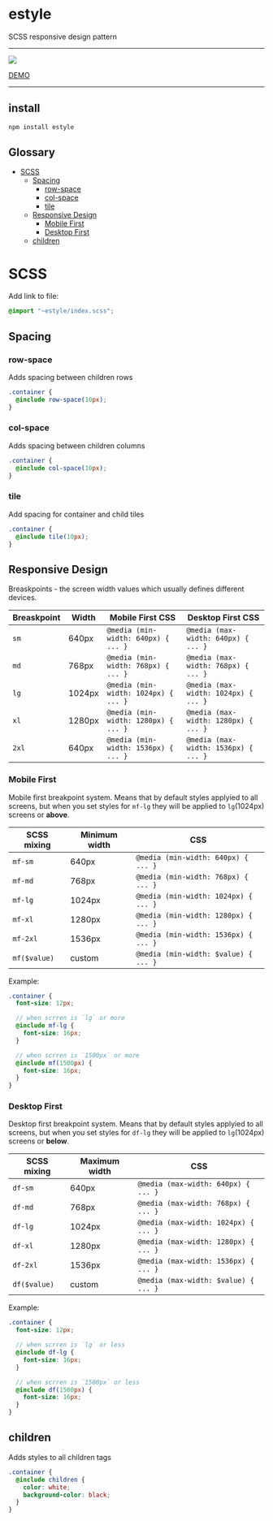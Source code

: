 # estyle

SCSS responsive design pattern

---

<a href="https://www.npmjs.com/package/estyle">
    <img src="https://nodei.co/npm/estyle.png?mini=true"/>
</a>

[DEMO](https://varp.com/responsive-design)

---

## install

```js
npm install estyle
```

## Glossary

- [SCSS](#SCSS)
  - [Spacing](#spasing)
    - [row-space](#row-space)
    - [col-space](#col-space)
    - [tile](#tile)
  - [Responsive Design](#responsive-design)
    - [Mobile First](#mobile-first)
    - [Desktop First](#desktop-first)
  - [children](#children)

# SCSS

Add link to file:

```scss
@import "~estyle/index.scss";
```

## Spacing

### row-space

Adds spacing between children rows

```scss
.container {
  @include row-space(10px);
}
```

### col-space

Adds spacing between children columns

```scss
.container {
  @include col-space(10px);
}
```

### tile

Add spacing for container and child tiles

```scss
.container {
  @include tile(10px);
}
```

## Responsive Design

Breaskpoints - the screen width values which usually defines different devices.

| Breaskpoint | Width  | Mobile First CSS                     | Desktop First CSS                    |
| ----------- | ------ | ------------------------------------ | ------------------------------------ |
| `sm`        | 640px  | `@media (min-width: 640px) { ... }`  | `@media (max-width: 640px) { ... }`  |
| `md`        | 768px  | `@media (min-width: 768px) { ... }`  | `@media (max-width: 768px) { ... }`  |
| `lg`        | 1024px | `@media (min-width: 1024px) { ... }` | `@media (max-width: 1024px) { ... }` |
| `xl`        | 1280px | `@media (min-width: 1280px) { ... }` | `@media (max-width: 1280px) { ... }` |
| `2xl`       | 640px  | `@media (min-width: 1536px) { ... }` | `@media (max-width: 1536px) { ... }` |

### Mobile First

Mobile first breakpoint system. Means that by default styles applyied to all screens, but when you set styles for `mf-lg` they will be applied to `lg`(1024px) screens or **above**.

| SCSS mixing  | Minimum width | CSS                                  |
| ------------ | ------------- | ------------------------------------ |
| `mf-sm`      | 640px         | `@media (min-width: 640px) { ... }`  |
| `mf-md`      | 768px         | `@media (min-width: 768px) { ... }`  |
| `mf-lg`      | 1024px        | `@media (min-width: 1024px) { ... }` |
| `mf-xl`      | 1280px        | `@media (min-width: 1280px) { ... }` |
| `mf-2xl`     | 1536px        | `@media (min-width: 1536px) { ... }` |
| `mf($value)` | custom        | `@media (min-width: $value) { ... }` |

Example:

```scss
.container {
  font-size: 12px;

  // when scrren is `lg` or more
  @include mf-lg {
    font-size: 16px;
  }

  // when scrren is `1500px` or more
  @include mf(1500px) {
    font-size: 16px;
  }
}
```

### Desktop First

Desktop first breakpoint system. Means that by default styles applyied to all screens, but when you set styles for `df-lg` they will be applied to `lg`(1024px) screens or **below**.

| SCSS mixing  | Maximum width | CSS                                  |
| ------------ | ------------- | ------------------------------------ |
| `df-sm`      | 640px         | `@media (max-width: 640px) { ... }`  |
| `df-md`      | 768px         | `@media (max-width: 768px) { ... }`  |
| `df-lg`      | 1024px        | `@media (max-width: 1024px) { ... }` |
| `df-xl`      | 1280px        | `@media (max-width: 1280px) { ... }` |
| `df-2xl`     | 1536px        | `@media (max-width: 1536px) { ... }` |
| `df($value)` | custom        | `@media (max-width: $value) { ... }` |

Example:

```scss
.container {
  font-size: 12px;

  // when scrren is `lg` or less
  @include df-lg {
    font-size: 16px;
  }

  // when scrren is `1500px` or less
  @include df(1500px) {
    font-size: 16px;
  }
}
```

## children

Adds styles to all children tags

```scss
.container {
  @include children {
    color: white;
    background-color: black;
  }
}
```

